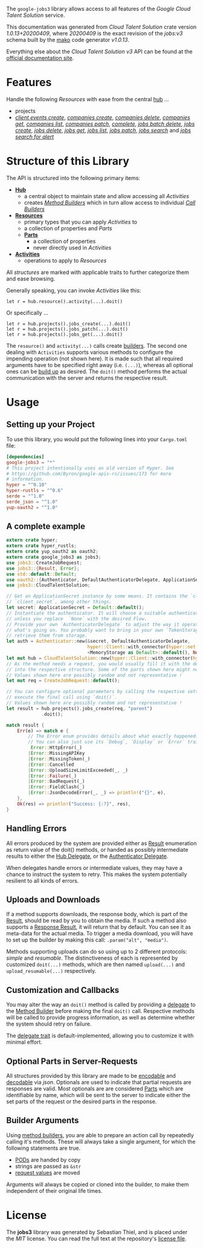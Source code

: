 <!---
DO NOT EDIT !
This file was generated automatically from 'src/mako/api/README.md.mako'
DO NOT EDIT !
-->
The `google-jobs3` library allows access to all features of the *Google Cloud Talent Solution* service.

This documentation was generated from *Cloud Talent Solution* crate version *1.0.13+20200409*, where *20200409* is the exact revision of the *jobs:v3* schema built by the [mako](http://www.makotemplates.org/) code generator *v1.0.13*.

Everything else about the *Cloud Talent Solution* *v3* API can be found at the
[official documentation site](https://cloud.google.com/talent-solution/job-search/docs/).
# Features

Handle the following *Resources* with ease from the central [hub](https://docs.rs/google-jobs3/1.0.13+20200409/google_jobs3/struct.CloudTalentSolution.html) ... 

* projects
 * [*client events create*](https://docs.rs/google-jobs3/1.0.13+20200409/google_jobs3/struct.ProjectClientEventCreateCall.html), [*companies create*](https://docs.rs/google-jobs3/1.0.13+20200409/google_jobs3/struct.ProjectCompanyCreateCall.html), [*companies delete*](https://docs.rs/google-jobs3/1.0.13+20200409/google_jobs3/struct.ProjectCompanyDeleteCall.html), [*companies get*](https://docs.rs/google-jobs3/1.0.13+20200409/google_jobs3/struct.ProjectCompanyGetCall.html), [*companies list*](https://docs.rs/google-jobs3/1.0.13+20200409/google_jobs3/struct.ProjectCompanyListCall.html), [*companies patch*](https://docs.rs/google-jobs3/1.0.13+20200409/google_jobs3/struct.ProjectCompanyPatchCall.html), [*complete*](https://docs.rs/google-jobs3/1.0.13+20200409/google_jobs3/struct.ProjectCompleteCall.html), [*jobs batch delete*](https://docs.rs/google-jobs3/1.0.13+20200409/google_jobs3/struct.ProjectJobBatchDeleteCall.html), [*jobs create*](https://docs.rs/google-jobs3/1.0.13+20200409/google_jobs3/struct.ProjectJobCreateCall.html), [*jobs delete*](https://docs.rs/google-jobs3/1.0.13+20200409/google_jobs3/struct.ProjectJobDeleteCall.html), [*jobs get*](https://docs.rs/google-jobs3/1.0.13+20200409/google_jobs3/struct.ProjectJobGetCall.html), [*jobs list*](https://docs.rs/google-jobs3/1.0.13+20200409/google_jobs3/struct.ProjectJobListCall.html), [*jobs patch*](https://docs.rs/google-jobs3/1.0.13+20200409/google_jobs3/struct.ProjectJobPatchCall.html), [*jobs search*](https://docs.rs/google-jobs3/1.0.13+20200409/google_jobs3/struct.ProjectJobSearchCall.html) and [*jobs search for alert*](https://docs.rs/google-jobs3/1.0.13+20200409/google_jobs3/struct.ProjectJobSearchForAlertCall.html)




# Structure of this Library

The API is structured into the following primary items:

* **[Hub](https://docs.rs/google-jobs3/1.0.13+20200409/google_jobs3/struct.CloudTalentSolution.html)**
    * a central object to maintain state and allow accessing all *Activities*
    * creates [*Method Builders*](https://docs.rs/google-jobs3/1.0.13+20200409/google_jobs3/trait.MethodsBuilder.html) which in turn
      allow access to individual [*Call Builders*](https://docs.rs/google-jobs3/1.0.13+20200409/google_jobs3/trait.CallBuilder.html)
* **[Resources](https://docs.rs/google-jobs3/1.0.13+20200409/google_jobs3/trait.Resource.html)**
    * primary types that you can apply *Activities* to
    * a collection of properties and *Parts*
    * **[Parts](https://docs.rs/google-jobs3/1.0.13+20200409/google_jobs3/trait.Part.html)**
        * a collection of properties
        * never directly used in *Activities*
* **[Activities](https://docs.rs/google-jobs3/1.0.13+20200409/google_jobs3/trait.CallBuilder.html)**
    * operations to apply to *Resources*

All *structures* are marked with applicable traits to further categorize them and ease browsing.

Generally speaking, you can invoke *Activities* like this:

```Rust,ignore
let r = hub.resource().activity(...).doit()
```

Or specifically ...

```ignore
let r = hub.projects().jobs_create(...).doit()
let r = hub.projects().jobs_patch(...).doit()
let r = hub.projects().jobs_get(...).doit()
```

The `resource()` and `activity(...)` calls create [builders][builder-pattern]. The second one dealing with `Activities` 
supports various methods to configure the impending operation (not shown here). It is made such that all required arguments have to be 
specified right away (i.e. `(...)`), whereas all optional ones can be [build up][builder-pattern] as desired.
The `doit()` method performs the actual communication with the server and returns the respective result.

# Usage

## Setting up your Project

To use this library, you would put the following lines into your `Cargo.toml` file:

```toml
[dependencies]
google-jobs3 = "*"
# This project intentionally uses an old version of Hyper. See
# https://github.com/Byron/google-apis-rs/issues/173 for more
# information.
hyper = "^0.10"
hyper-rustls = "^0.6"
serde = "^1.0"
serde_json = "^1.0"
yup-oauth2 = "^1.0"
```

## A complete example

```Rust
extern crate hyper;
extern crate hyper_rustls;
extern crate yup_oauth2 as oauth2;
extern crate google_jobs3 as jobs3;
use jobs3::CreateJobRequest;
use jobs3::{Result, Error};
use std::default::Default;
use oauth2::{Authenticator, DefaultAuthenticatorDelegate, ApplicationSecret, MemoryStorage};
use jobs3::CloudTalentSolution;

// Get an ApplicationSecret instance by some means. It contains the `client_id` and 
// `client_secret`, among other things.
let secret: ApplicationSecret = Default::default();
// Instantiate the authenticator. It will choose a suitable authentication flow for you, 
// unless you replace  `None` with the desired Flow.
// Provide your own `AuthenticatorDelegate` to adjust the way it operates and get feedback about 
// what's going on. You probably want to bring in your own `TokenStorage` to persist tokens and
// retrieve them from storage.
let auth = Authenticator::new(&secret, DefaultAuthenticatorDelegate,
                              hyper::Client::with_connector(hyper::net::HttpsConnector::new(hyper_rustls::TlsClient::new())),
                              <MemoryStorage as Default>::default(), None);
let mut hub = CloudTalentSolution::new(hyper::Client::with_connector(hyper::net::HttpsConnector::new(hyper_rustls::TlsClient::new())), auth);
// As the method needs a request, you would usually fill it with the desired information
// into the respective structure. Some of the parts shown here might not be applicable !
// Values shown here are possibly random and not representative !
let mut req = CreateJobRequest::default();

// You can configure optional parameters by calling the respective setters at will, and
// execute the final call using `doit()`.
// Values shown here are possibly random and not representative !
let result = hub.projects().jobs_create(req, "parent")
             .doit();

match result {
    Err(e) => match e {
        // The Error enum provides details about what exactly happened.
        // You can also just use its `Debug`, `Display` or `Error` traits
         Error::HttpError(_)
        |Error::MissingAPIKey
        |Error::MissingToken(_)
        |Error::Cancelled
        |Error::UploadSizeLimitExceeded(_, _)
        |Error::Failure(_)
        |Error::BadRequest(_)
        |Error::FieldClash(_)
        |Error::JsonDecodeError(_, _) => println!("{}", e),
    },
    Ok(res) => println!("Success: {:?}", res),
}

```
## Handling Errors

All errors produced by the system are provided either as [Result](https://docs.rs/google-jobs3/1.0.13+20200409/google_jobs3/enum.Result.html) enumeration as return value of 
the doit() methods, or handed as possibly intermediate results to either the 
[Hub Delegate](https://docs.rs/google-jobs3/1.0.13+20200409/google_jobs3/trait.Delegate.html), or the [Authenticator Delegate](https://docs.rs/yup-oauth2/*/yup_oauth2/trait.AuthenticatorDelegate.html).

When delegates handle errors or intermediate values, they may have a chance to instruct the system to retry. This 
makes the system potentially resilient to all kinds of errors.

## Uploads and Downloads
If a method supports downloads, the response body, which is part of the [Result](https://docs.rs/google-jobs3/1.0.13+20200409/google_jobs3/enum.Result.html), should be
read by you to obtain the media.
If such a method also supports a [Response Result](https://docs.rs/google-jobs3/1.0.13+20200409/google_jobs3/trait.ResponseResult.html), it will return that by default.
You can see it as meta-data for the actual media. To trigger a media download, you will have to set up the builder by making
this call: `.param("alt", "media")`.

Methods supporting uploads can do so using up to 2 different protocols: 
*simple* and *resumable*. The distinctiveness of each is represented by customized 
`doit(...)` methods, which are then named `upload(...)` and `upload_resumable(...)` respectively.

## Customization and Callbacks

You may alter the way an `doit()` method is called by providing a [delegate](https://docs.rs/google-jobs3/1.0.13+20200409/google_jobs3/trait.Delegate.html) to the 
[Method Builder](https://docs.rs/google-jobs3/1.0.13+20200409/google_jobs3/trait.CallBuilder.html) before making the final `doit()` call. 
Respective methods will be called to provide progress information, as well as determine whether the system should 
retry on failure.

The [delegate trait](https://docs.rs/google-jobs3/1.0.13+20200409/google_jobs3/trait.Delegate.html) is default-implemented, allowing you to customize it with minimal effort.

## Optional Parts in Server-Requests

All structures provided by this library are made to be [encodable](https://docs.rs/google-jobs3/1.0.13+20200409/google_jobs3/trait.RequestValue.html) and 
[decodable](https://docs.rs/google-jobs3/1.0.13+20200409/google_jobs3/trait.ResponseResult.html) via *json*. Optionals are used to indicate that partial requests are responses 
are valid.
Most optionals are are considered [Parts](https://docs.rs/google-jobs3/1.0.13+20200409/google_jobs3/trait.Part.html) which are identifiable by name, which will be sent to 
the server to indicate either the set parts of the request or the desired parts in the response.

## Builder Arguments

Using [method builders](https://docs.rs/google-jobs3/1.0.13+20200409/google_jobs3/trait.CallBuilder.html), you are able to prepare an action call by repeatedly calling it's methods.
These will always take a single argument, for which the following statements are true.

* [PODs][wiki-pod] are handed by copy
* strings are passed as `&str`
* [request values](https://docs.rs/google-jobs3/1.0.13+20200409/google_jobs3/trait.RequestValue.html) are moved

Arguments will always be copied or cloned into the builder, to make them independent of their original life times.

[wiki-pod]: http://en.wikipedia.org/wiki/Plain_old_data_structure
[builder-pattern]: http://en.wikipedia.org/wiki/Builder_pattern
[google-go-api]: https://github.com/google/google-api-go-client

# License
The **jobs3** library was generated by Sebastian Thiel, and is placed 
under the *MIT* license.
You can read the full text at the repository's [license file][repo-license].

[repo-license]: https://github.com/Byron/google-apis-rsblob/master/LICENSE.md
